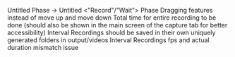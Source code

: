 Untitled Phase -> Untitled <"Record"/"Wait"> Phase
Dragging features instead of move up and move down
Total time for entire recording to be done (should also be shown in the main screen of the capture tab for better accessibility)
Interval Recordings should be saved in their own uniquely generated folders in output/videos
Interval Recordings fps and actual duration mismatch issue
